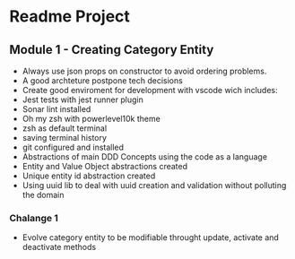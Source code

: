 # Readme Project

## Module 1 - Creating Category Entity

 - Always use json props on constructor to avoid ordering problems.
 - A good archteture postpone tech decisions
 - Create good enviroment for development with vscode wich includes:
  - Jest tests with jest runner plugin
  - Sonar lint installed
  - Oh my zsh with powerlevel10k theme
  - zsh as default terminal
  - saving terminal history
  - git configured and installed
 - Abstractions of main DDD Concepts using the code as a language
 - Entity and Value Object abstractions created
 - Unique entity id abstraction created
 - Using uuid lib to deal with uuid creation and validation without polluting the domain

 ### Chalange 1  
    
 - Evolve category entity to be modifiable throught update, activate and deactivate methods
